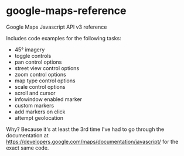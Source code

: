 google-maps-reference
=====================

Google Maps Javascript API v3 reference

Includes code examples for the following tasks:

* 45° imagery
* toggle controls
* pan control options
* street view control options
* zoom control options
* map type control options
* scale control options
* scroll and cursor
* infowindow enabled marker
* custom markers
* add markers on click
* attempt geolocation

Why? Because it's at least the 3rd time I've had to go through the documentation at https://developers.google.com/maps/documentation/javascript/ for the exact same code.